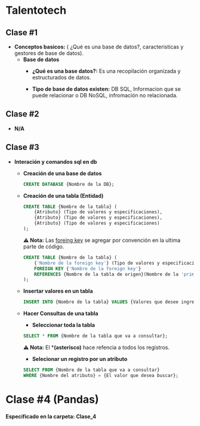 # Talentotech

## Clase #1
* **Conceptos basicos:** ( ¿Qué es una base de datos?, caracteristicas y gestores de base de datos).
    - **Base de datos**
        - **¿Qué es una base datos?:** Es una recopilación organizada y estructurados de datos.

        - **Tipo de base de datos existen:** DB SQL,  Informacion que se puede relacionar o DB NoSQL, infromación no relacionada.


## Clase #2
- **N/A**

## Clase #3
- **Interación y comandos sql en db**
    <br>
   - **Creación de una base de datos**
        ``` sql
        CREATE DATABASE {Nombre de la DB};
        ```
    - **Creación de una tabla (Entidad)**
        ``` sql
        CREATE TABLE {Nombre de la tabla} (
            {Atributo} (Tipo de valores y especificaciones),
            {Atributo} (Tipo de valores y especificaciones),
            {Atributo} (Tipo de valores y especificaciones)
        ); 
        ```
        **⚠ Nota:** Las <u>foreing key</u> se agregar por convención en la ultima parte de código.
        ```sql
        CREATE TABLE {Nombre de la tabla} (
            {'Nombre de la foreign key'} (Tipo de valores y especificaciones),
            FOREIGN KEY {'Nombre de la foreign key'} 
            REFERENCES {Nombre de la tabla de origen}(Nombre de la 'primary key')
        ); 

        ```

    - **Insertar valores en un tabla**
        ```sql
        INSERT INTO {Nombre de la tabla} VALUES {Valores que desee ingresar}
        ```
    
    - **Hacer Consultas de una tabla**
        <br>
        - **Seleccionar toda la tabla**
        ```sql
        SELECT * FROM {Nombre de la tabla que va a consultar};
        ```
         **⚠ Nota:** El ***(asterisco)** hace refencia a todos los registros.
        <br>
        - **Selecionar un registro por un atributo**
        ```sql
        SELECT FROM {Nombre de la tabla que va a consultar} 
        WHERE {Nombre del atributo} = {El valor que desea buscar};
        ```

# **Clase #4 (Pandas)**
#### Especificado en la carpeta: Clase_4
